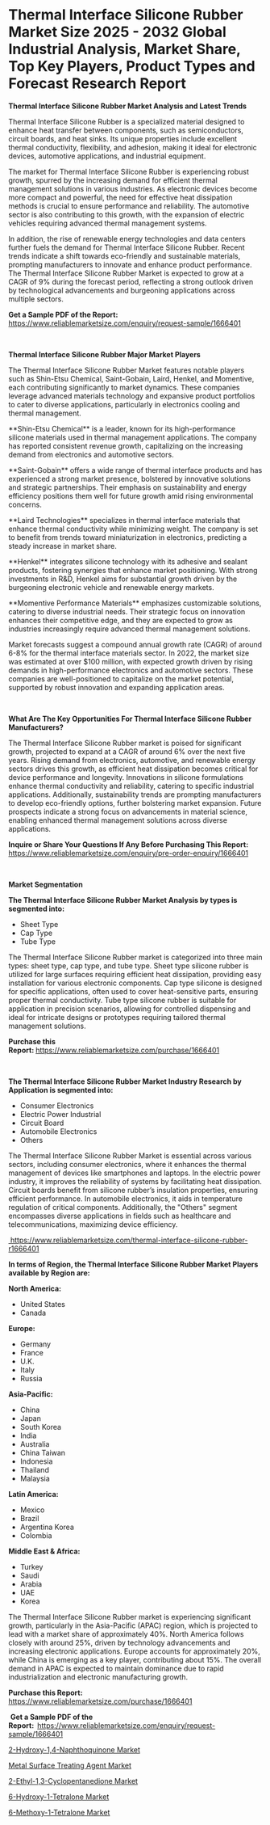 <p><h1>Thermal Interface Silicone Rubber Market Size 2025 - 2032 Global Industrial Analysis, Market Share, Top Key Players, Product Types and Forecast Research Report</h1></p><p><strong>Thermal Interface Silicone Rubber Market Analysis and Latest Trends</strong></p>
<p><p>Thermal Interface Silicone Rubber is a specialized material designed to enhance heat transfer between components, such as semiconductors, circuit boards, and heat sinks. Its unique properties include excellent thermal conductivity, flexibility, and adhesion, making it ideal for electronic devices, automotive applications, and industrial equipment. </p><p>The market for Thermal Interface Silicone Rubber is experiencing robust growth, spurred by the increasing demand for efficient thermal management solutions in various industries. As electronic devices become more compact and powerful, the need for effective heat dissipation methods is crucial to ensure performance and reliability. The automotive sector is also contributing to this growth, with the expansion of electric vehicles requiring advanced thermal management systems.</p><p>In addition, the rise of renewable energy technologies and data centers further fuels the demand for Thermal Interface Silicone Rubber. Recent trends indicate a shift towards eco-friendly and sustainable materials, prompting manufacturers to innovate and enhance product performance. The Thermal Interface Silicone Rubber Market is expected to grow at a CAGR of 9% during the forecast period, reflecting a strong outlook driven by technological advancements and burgeoning applications across multiple sectors.</p></p>
<p><strong>Get a Sample PDF of the Report:&nbsp;</strong> <a href="https://www.reliablemarketsize.com/enquiry/request-sample/1666401?utm_campaign=1999&utm_medium=2&utm_source=Github&utm_content=ia&utm_term=02042025&utm_id=thermal-interface-silicone-rubber">https://www.reliablemarketsize.com/enquiry/request-sample/1666401</a></p>
<p>&nbsp;</p>
<p><strong>Thermal Interface Silicone Rubber Major Market Players</strong></p>
<p><p>The Thermal Interface Silicone Rubber Market features notable players such as Shin-Etsu Chemical, Saint-Gobain, Laird, Henkel, and Momentive, each contributing significantly to market dynamics. These companies leverage advanced materials technology and expansive product portfolios to cater to diverse applications, particularly in electronics cooling and thermal management.</p><p>**Shin-Etsu Chemical** is a leader, known for its high-performance silicone materials used in thermal management applications. The company has reported consistent revenue growth, capitalizing on the increasing demand from electronics and automotive sectors.</p><p>**Saint-Gobain** offers a wide range of thermal interface products and has experienced a strong market presence, bolstered by innovative solutions and strategic partnerships. Their emphasis on sustainability and energy efficiency positions them well for future growth amid rising environmental concerns.</p><p>**Laird Technologies** specializes in thermal interface materials that enhance thermal conductivity while minimizing weight. The company is set to benefit from trends toward miniaturization in electronics, predicting a steady increase in market share.</p><p>**Henkel** integrates silicone technology with its adhesive and sealant products, fostering synergies that enhance market positioning. With strong investments in R&D, Henkel aims for substantial growth driven by the burgeoning electronic vehicle and renewable energy markets.</p><p>**Momentive Performance Materials** emphasizes customizable solutions, catering to diverse industrial needs. Their strategic focus on innovation enhances their competitive edge, and they are expected to grow as industries increasingly require advanced thermal management solutions.</p><p>Market forecasts suggest a compound annual growth rate (CAGR) of around 6-8% for the thermal interface materials sector. In 2022, the market size was estimated at over $100 million, with expected growth driven by rising demands in high-performance electronics and automotive sectors. These companies are well-positioned to capitalize on the market potential, supported by robust innovation and expanding application areas.</p></p>
<p>&nbsp;</p>
<p><strong>What Are The Key Opportunities For Thermal Interface Silicone Rubber Manufacturers?</strong></p>
<p><p>The Thermal Interface Silicone Rubber market is poised for significant growth, projected to expand at a CAGR of around 6% over the next five years. Rising demand from electronics, automotive, and renewable energy sectors drives this growth, as efficient heat dissipation becomes critical for device performance and longevity. Innovations in silicone formulations enhance thermal conductivity and reliability, catering to specific industrial applications. Additionally, sustainability trends are prompting manufacturers to develop eco-friendly options, further bolstering market expansion. Future prospects indicate a strong focus on advancements in material science, enabling enhanced thermal management solutions across diverse applications.</p></p>
<p><strong>Inquire or Share Your Questions If Any Before Purchasing This Report:</strong> <a href="https://www.reliablemarketsize.com/enquiry/pre-order-enquiry/1666401?utm_campaign=1999&utm_medium=2&utm_source=Github&utm_content=ia&utm_term=02042025&utm_id=thermal-interface-silicone-rubber">https://www.reliablemarketsize.com/enquiry/pre-order-enquiry/1666401</a></p>
<p>&nbsp;</p>
<p><strong>Market Segmentation</strong></p>
<p><strong>The Thermal Interface Silicone Rubber Market Analysis by types is segmented into:</strong></p>
<p><ul><li>Sheet Type</li><li>Cap Type</li><li>Tube Type</li></ul></p>
<p><p>The Thermal Interface Silicone Rubber market is categorized into three main types: sheet type, cap type, and tube type. Sheet type silicone rubber is utilized for large surfaces requiring efficient heat dissipation, providing easy installation for various electronic components. Cap type silicone is designed for specific applications, often used to cover heat-sensitive parts, ensuring proper thermal conductivity. Tube type silicone rubber is suitable for application in precision scenarios, allowing for controlled dispensing and ideal for intricate designs or prototypes requiring tailored thermal management solutions.</p></p>
<p><strong>Purchase this Report:&nbsp;</strong><a href="https://www.reliablemarketsize.com/purchase/1666401?utm_campaign=1999&utm_medium=2&utm_source=Github&utm_content=ia&utm_term=02042025&utm_id=thermal-interface-silicone-rubber">https://www.reliablemarketsize.com/purchase/1666401</a></p>
<p>&nbsp;</p>
<p><strong>The Thermal Interface Silicone Rubber Market Industry Research by Application is segmented into:</strong></p>
<p><ul><li>Consumer Electronics</li><li>Electric Power Industrial</li><li>Circuit Board</li><li>Automobile Electronics</li><li>Others</li></ul></p>
<p><p>The Thermal Interface Silicone Rubber Market is essential across various sectors, including consumer electronics, where it enhances the thermal management of devices like smartphones and laptops. In the electric power industry, it improves the reliability of systems by facilitating heat dissipation. Circuit boards benefit from silicone rubber’s insulation properties, ensuring efficient performance. In automobile electronics, it aids in temperature regulation of critical components. Additionally, the "Others" segment encompasses diverse applications in fields such as healthcare and telecommunications, maximizing device efficiency.</p></p>
<p><a href="https://www.reliablemarketsize.com/thermal-interface-silicone-rubber-r1666401?utm_campaign=1999&utm_medium=2&utm_source=Github&utm_content=ia&utm_term=02042025&utm_id=thermal-interface-silicone-rubber">&nbsp;https://www.reliablemarketsize.com/thermal-interface-silicone-rubber-r1666401</a></p>
<p><strong>In terms of Region, the Thermal Interface Silicone Rubber Market Players available by Region are:</strong></p>
<p>
    <p> <strong> North America: </strong>
        <ul>
            <li>United States</li>
            <li>Canada</li>
        </ul>
        </p> 
    <p> <strong> Europe: </strong>
        <ul>
            <li>Germany</li>
            <li>France</li>
            <li>U.K.</li>
            <li>Italy</li>
            <li>Russia</li>
        </ul>
        </p> 
    <p> <strong> Asia-Pacific: </strong>
        <ul>
            <li>China</li>
            <li>Japan</li>
            <li>South Korea</li>
            <li>India</li>
            <li>Australia</li>
            <li>China Taiwan</li>
            <li>Indonesia</li>
            <li>Thailand</li>
            <li>Malaysia</li>
        </ul>
        </p> 
    <p> <strong> Latin America: </strong>
        <ul>
            <li>Mexico</li>
            <li>Brazil</li>
            <li>Argentina Korea</li>
            <li>Colombia</li>
        </ul>
        </p> 
    <p> <strong> Middle East & Africa: </strong>
        <ul>
            <li>Turkey</li>
            <li>Saudi</li>
            <li>Arabia</li>
            <li>UAE</li>
            <li>Korea</li>
        </ul>
    </p>
    </p>
<p><p>The Thermal Interface Silicone Rubber market is experiencing significant growth, particularly in the Asia-Pacific (APAC) region, which is projected to lead with a market share of approximately 40%. North America follows closely with around 25%, driven by technology advancements and increasing electronic applications. Europe accounts for approximately 20%, while China is emerging as a key player, contributing about 15%. The overall demand in APAC is expected to maintain dominance due to rapid industrialization and electronic manufacturing growth.</p></p>
<p><strong>Purchase this Report: </strong><a href="https://www.reliablemarketsize.com/purchase/1666401?utm_campaign=1999&utm_medium=2&utm_source=Github&utm_content=ia&utm_term=02042025&utm_id=thermal-interface-silicone-rubber">https://www.reliablemarketsize.com/purchase/1666401</a></p>
<p>&nbsp;<strong>Get a Sample PDF of the Report:&nbsp;&nbsp;</strong><a href="https://www.reliablemarketsize.com/enquiry/request-sample/1666401?utm_campaign=1999&utm_medium=2&utm_source=Github&utm_content=ia&utm_term=02042025&utm_id=thermal-interface-silicone-rubber">https://www.reliablemarketsize.com/enquiry/request-sample/1666401</a></p>
<p><strong></strong></p>
<p><p><a href="https://github.com/roffefaith6l/Market-Research-Report-List-1/blob/main/2-hydroxy-14-naphthoquinone-market.md?utm_campaign=1999&utm_medium=2&utm_source=Github&utm_content=ia&utm_term=02042025&utm_id=thermal-interface-silicone-rubber">2-Hydroxy-1,4-Naphthoquinone Market</a></p><p><a href="https://github.com/suzorfazlikb/Market-Research-Report-List-1/blob/main/metal-surface-treating-agent-market.md?utm_campaign=1999&utm_medium=2&utm_source=Github&utm_content=ia&utm_term=02042025&utm_id=thermal-interface-silicone-rubber">Metal Surface Treating Agent Market</a></p><p><a href="https://github.com/semenbobbaxu/Market-Research-Report-List-1/blob/main/2-ethyl-13-cyclopentanedione-market.md?utm_campaign=1999&utm_medium=2&utm_source=Github&utm_content=ia&utm_term=02042025&utm_id=thermal-interface-silicone-rubber">2-Ethyl-1,3-Cyclopentanedione Market</a></p><p><a href="https://github.com/erkidrhoy/Market-Research-Report-List-1/blob/main/6-hydroxy-1-tetralone-market.md?utm_campaign=1999&utm_medium=2&utm_source=Github&utm_content=ia&utm_term=02042025&utm_id=thermal-interface-silicone-rubber">6-Hydroxy-1-Tetralone Market</a></p><p><a href="https://github.com/irisadoranrx/Market-Research-Report-List-1/blob/main/6-methoxy-1-tetralone-market.md?utm_campaign=1999&utm_medium=2&utm_source=Github&utm_content=ia&utm_term=02042025&utm_id=thermal-interface-silicone-rubber">6-Methoxy-1-Tetralone Market</a></p></p>